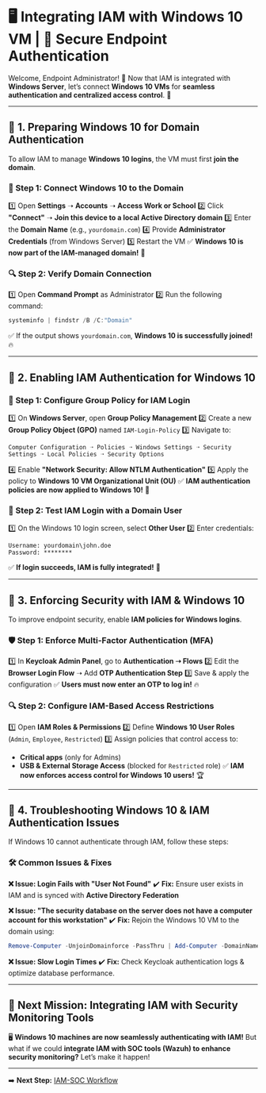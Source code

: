 # 🖥️ Integrating IAM with Windows 10 VM | 🔗 Secure Endpoint Authentication

Welcome, Endpoint Administrator! 🏰 Now that IAM is integrated with **Windows Server**, let’s connect **Windows 10 VMs** for **seamless authentication and centralized access control**. 🚀

---

## **🔄 1. Preparing Windows 10 for Domain Authentication**
To allow IAM to manage **Windows 10 logins**, the VM must first **join the domain**.

### **📌 Step 1: Connect Windows 10 to the Domain**
1️⃣ Open **Settings** ➝ **Accounts** ➝ **Access Work or School**
2️⃣ Click **"Connect"** ➝ **Join this device to a local Active Directory domain**
3️⃣ Enter the **Domain Name** (e.g., `yourdomain.com`)
4️⃣ Provide **Administrator Credentials** (from Windows Server)
5️⃣ Restart the VM
✅ **Windows 10 is now part of the IAM-managed domain!** 🎯

### **🔍 Step 2: Verify Domain Connection**
1️⃣ Open **Command Prompt** as Administrator
2️⃣ Run the following command:
   ```powershell
   systeminfo | findstr /B /C:"Domain"
   ```
✅ If the output shows `yourdomain.com`, **Windows 10 is successfully joined!** 🔥

---

## **🔐 2. Enabling IAM Authentication for Windows 10**

### **📌 Step 1: Configure Group Policy for IAM Login**
1️⃣ On **Windows Server**, open **Group Policy Management**
2️⃣ Create a new **Group Policy Object (GPO)** named `IAM-Login-Policy`
3️⃣ Navigate to:
   ```
   Computer Configuration ➝ Policies ➝ Windows Settings ➝ Security Settings ➝ Local Policies ➝ Security Options
   ```
4️⃣ Enable **"Network Security: Allow NTLM Authentication"**
5️⃣ Apply the policy to **Windows 10 VM Organizational Unit (OU)**
✅ **IAM authentication policies are now applied to Windows 10!** 🔗

### **🔑 Step 2: Test IAM Login with a Domain User**
1️⃣ On the Windows 10 login screen, select **Other User**
2️⃣ Enter credentials:
   ```
   Username: yourdomain\john.doe
   Password: ********
   ```
✅ **If login succeeds, IAM is fully integrated!** 🎯

---

## **🔄 3. Enforcing Security with IAM & Windows 10**
To improve endpoint security, enable **IAM policies for Windows logins**.

### **🛡️ Step 1: Enforce Multi-Factor Authentication (MFA)**
1️⃣ In **Keycloak Admin Panel**, go to **Authentication ➝ Flows**
2️⃣ Edit the **Browser Login Flow** ➝ Add **OTP Authentication Step**
3️⃣ Save & apply the configuration
✅ **Users must now enter an OTP to log in!** 🔥

### **🔍 Step 2: Configure IAM-Based Access Restrictions**
1️⃣ Open **IAM Roles & Permissions**
2️⃣ Define **Windows 10 User Roles** (`Admin`, `Employee`, `Restricted`)
3️⃣ Assign policies that control access to:
   - **Critical apps** (only for Admins)
   - **USB & External Storage Access** (blocked for `Restricted` role)
✅ **IAM now enforces access control for Windows 10 users!** 🏆

---

## **🔧 4. Troubleshooting Windows 10 & IAM Authentication Issues**
If Windows 10 cannot authenticate through IAM, follow these steps:

### **🛠️ Common Issues & Fixes**
**❌ Issue: Login Fails with "User Not Found"**
✔️ **Fix:** Ensure user exists in IAM and is synced with **Active Directory Federation**

**❌ Issue: "The security database on the server does not have a computer account for this workstation"**
✔️ **Fix:** Rejoin the Windows 10 VM to the domain using:
   ```powershell
   Remove-Computer -UnjoinDomainforce -PassThru | Add-Computer -DomainName yourdomain.com -Restart
   ```

**❌ Issue: Slow Login Times**
✔️ **Fix:** Check Keycloak authentication logs & optimize database performance.

---

## **🎯 Next Mission: Integrating IAM with Security Monitoring Tools**
🖥️ **Windows 10 machines are now seamlessly authenticating with IAM!** But what if we could **integrate IAM with SOC tools (Wazuh) to enhance security monitoring?** Let’s make it happen! 

---

➡️ **Next Step:** [IAM-SOC Workflow](iam_soc_workflow.md)


 

